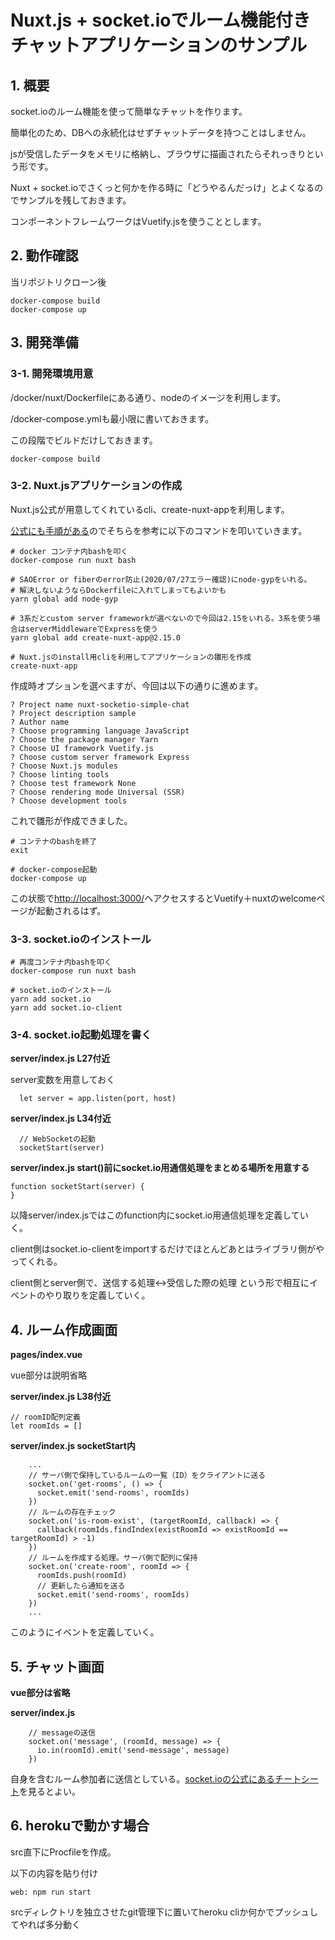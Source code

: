 # Nuxt.js + socket.ioでルーム機能付きチャットアプリケーションのサンプル

## 1. 概要

socket.ioのルーム機能を使って簡単なチャットを作ります。

簡単化のため、DBへの永続化はせずチャットデータを持つことはしません。

jsが受信したデータをメモリに格納し、ブラウザに描画されたらそれっきりという形です。

Nuxt + socket.ioでさくっと何かを作る時に「どうやるんだっけ」とよくなるのでサンプルを残しておきます。

コンポーネントフレームワークはVuetify.jsを使うこととします。

## 2. 動作確認

当リポジトリクローン後

```
docker-compose build
docker-compose up
```

## 3. 開発準備

### 3-1. 開発環境用意

/docker/nuxt/Dockerfileにある通り、nodeのイメージを利用します。

/docker-compose.ymlも最小限に書いておきます。

この段階でビルドだけしておきます。

```
docker-compose build
```

### 3-2. Nuxt.jsアプリケーションの作成

Nuxt.js公式が用意してくれているcli、create-nuxt-appを利用します。

[公式にも手順がある](https://ja.nuxtjs.org/guide/installation/)のでそちらを参考に以下のコマンドを叩いていきます。

```
# docker コンテナ内bashを叩く
docker-compose run nuxt bash

# SAOError or fiberのerror防止(2020/07/27エラー確認)にnode-gypをいれる。
# 解決しないようならDockerfileに入れてしまってもよいかも
yarn global add node-gyp

# 3系だとcustom server frameworkが選べないので今回は2.15をいれる。3系を使う場合はserverMiddlewareでExpressを使う
yarn global add create-nuxt-app@2.15.0

# Nuxt.jsのinstall用cliを利用してアプリケーションの雛形を作成
create-nuxt-app
```

作成時オプションを選べますが、今回は以下の通りに進めます。

```
? Project name nuxt-socketio-simple-chat
? Project description sample
? Author name 
? Choose programming language JavaScript
? Choose the package manager Yarn
? Choose UI framework Vuetify.js
? Choose custom server framework Express
? Choose Nuxt.js modules 
? Choose linting tools 
? Choose test framework None
? Choose rendering mode Universal (SSR)
? Choose development tools 
```

これで雛形が作成できました。

```
# コンテナのbashを終了
exit

# docker-compose起動
docker-compose up
```

この状態で[http://localhost:3000/](http://localhost:3000/)へアクセスするとVuetify＋nuxtのwelcomeページが起動されるはず。


### 3-3. socket.ioのインストール

```
# 再度コンテナ内bashを叩く
docker-compose run nuxt bash

# socket.ioのインストール
yarn add socket.io
yarn add socket.io-client
```

### 3-4. socket.io起動処理を書く

**server/index.js L27付近**

server変数を用意しておく

```
  let server = app.listen(port, host)
```

**server/index.js L34付近**

```
  // WebSocketの起動
  socketStart(server)
```

**server/index.js start()前にsocket.io用通信処理をまとめる場所を用意する**

```
function socketStart(server) {
}
```

以降server/index.jsではこのfunction内にsocket.io用通信処理を定義していく。

client側はsocket.io-clientをimportするだけでほとんどあとはライブラリ側がやってくれる。

client側とserver側で、送信する処理<->受信した際の処理 という形で相互にイベントのやり取りを定義していく。

## 4. ルーム作成画面

**pages/index.vue**

vue部分は説明省略

**server/index.js L38付近**

```
// roomID配列定義
let roomIds = []
```

**server/index.js socketStart内**

```
    ...
    // サーバ側で保持しているルームの一覧（ID）をクライアントに送る
    socket.on('get-rooms', () => {
      socket.emit('send-rooms', roomIds)
    })
    // ルームの存在チェック
    socket.on('is-room-exist', (targetRoomId, callback) => {
      callback(roomIds.findIndex(existRoomId => existRoomId == targetRoomId) > -1)
    })
    // ルームを作成する処理。サーバ側で配列に保持
    socket.on('create-room', roomId => {
      roomIds.push(roomId)
      // 更新したら通知を送る
      socket.emit('send-rooms', roomIds)
    })
    ...
```

このようにイベントを定義していく。

## 5. チャット画面

**vue部分は省略**

**server/index.js**

```
    // messageの送信
    socket.on('message', (roomId, message) => {
      io.in(roomId).emit('send-message', message)
    })
```

自身を含むルーム参加者に送信としている。[socket.ioの公式にあるチートシート](https://socket.io/docs/emit-cheatsheet/)を見るとよい。


## 6. herokuで動かす場合

src直下にProcfileを作成。

以下の内容を貼り付け

```
web: npm run start
```

srcディレクトリを独立させたgit管理下に置いてheroku cliか何かでプッシュしてやれば多分動く